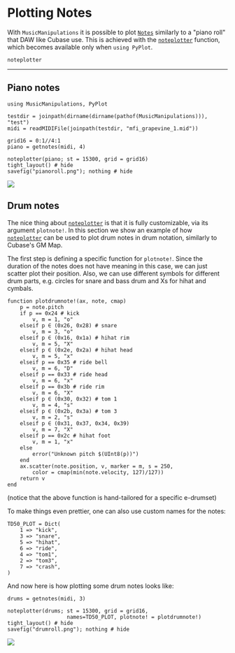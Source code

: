 # Plotting Notes
With `MusicManipulations` it is possible to plot [`Notes`](@ref) similarly to a "piano roll" that DAW like Cubase use. This is achieved with the [`noteplotter`](@ref) function, which becomes available only when `using PyPlot`.

```@docs
noteplotter
```
---

## Piano notes
```@example noteplot
using MusicManipulations, PyPlot

testdir = joinpath(dirname(dirname(pathof(MusicManipulations))), "test")
midi = readMIDIFile(joinpath(testdir, "mfi_grapevine_1.mid"))

grid16 = 0:1//4:1
piano = getnotes(midi, 4)
```
```@example noteplot
noteplotter(piano; st = 15300, grid = grid16)
tight_layout() # hide
savefig("pianoroll.png"); nothing # hide
```
![](pianoroll.png)

## Drum notes
The nice thing about [`noteplotter`](@ref) is that it is fully customizable, via its argument `plotnote!`. In this section we show an example of how [`noteplotter`](@ref) can be used to plot drum notes in drum notation, similarly to Cubase's GM Map.

The first step is defining a specific function for `plotnote!`. Since the duration of the notes does not have meaning in this case, we can just scatter plot their position. Also, we can use different symbols for different drum parts, e.g. circles for snare and bass drum and Xs for hihat and cymbals.

```@example noteplot
function plotdrumnote!(ax, note, cmap)
    p = note.pitch
    if p == 0x24 # kick
        v, m = 1, "o"
    elseif p ∈ (0x26, 0x28) # snare
        v, m = 3, "o"
    elseif p ∈ (0x16, 0x1a) # hihat rim
        v, m = 5, "X"
    elseif p ∈ (0x2e, 0x2a) # hihat head
        v, m = 5, "x"
    elseif p == 0x35 # ride bell
        v, m = 6, "D"
    elseif p == 0x33 # ride head
        v, m = 6, "x"
    elseif p == 0x3b # ride rim
        v, m = 6, "X"
    elseif p ∈ (0x30, 0x32) # tom 1
        v, m = 4, "s"
    elseif p ∈ (0x2b, 0x3a) # tom 3
        v, m = 2, "s"
    elseif p ∈ (0x31, 0x37, 0x34, 0x39)
        v, m = 7, "X"
    elseif p == 0x2c # hihat foot
        v, m = 1, "x"
    else
        error("Unknown pitch $(UInt8(p))")
    end
    ax.scatter(note.position, v, marker = m, s = 250,
        color = cmap(min(note.velocity, 127)/127))
    return v
end
```
(notice that the above function is hand-tailored for a specific e-drumset)

To make things even prettier, one can also use custom names for the notes:
```@example noteplot
TD50_PLOT = Dict(
    1 => "kick",
    3 => "snare",
    5 => "hihat",
    6 => "ride",
    4 => "tom1",
    2 => "tom3",
    7 => "crash",
)
```

And now here is how plotting some drum notes looks like:
```@example noteplot
drums = getnotes(midi, 3)

noteplotter(drums; st = 15300, grid = grid16,
                   names=TD50_PLOT, plotnote! = plotdrumnote!)
tight_layout() # hide
savefig("drumroll.png"); nothing # hide
```
![](drumroll.png)
